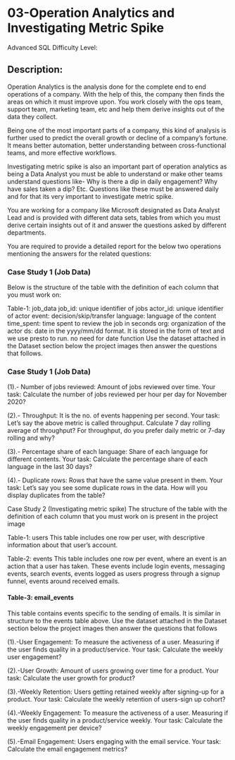 # 03-Operation Analytics and Investigating Metric Spike

Advanced SQL
Difficulty Level:     
## Description:
Operation Analytics is the analysis done for the complete end to end operations of a company. With the help of this, the company then finds the areas on which it must improve upon. You work closely with the ops team, support team, marketing team, etc and help them derive insights out of the data they collect.

Being one of the most important parts of a company, this kind of analysis is further used to predict the overall growth or decline of a company’s fortune. It means better automation, better understanding between cross-functional teams, and more effective workflows.

Investigating metric spike is also an important part of operation analytics as being a Data Analyst you must be able to understand or make other teams understand questions like- Why is there a dip in daily engagement? Why have sales taken a dip? Etc. Questions like these must be answered daily and for that its very important to investigate metric spike.

You are working for a company like Microsoft designated as Data Analyst Lead and is provided with different data sets, tables from which you must derive certain insights out of it and answer the questions asked by different departments.

You are required to provide a detailed report for the below two operations mentioning the answers for the related questions:

### Case Study 1 (Job Data)
Below is the structure of the table with the definition of each column that you must work on:

Table-1: job_data
job_id: unique identifier of jobs
actor_id: unique identifier of actor
event: decision/skip/transfer
language: language of the content
time_spent: time spent to review the job in seconds
org: organization of the actor
ds: date in the yyyy/mm/dd format. It is stored in the form of text and we use presto to run. no need for date function
Use the dataset attached in the Dataset section below the project images then answer the questions that follows.


### Case Study 1 (Job Data)

(1).- Number of jobs reviewed: Amount of jobs reviewed over time.
      Your task: Calculate the number of jobs reviewed per hour per day for November 2020?
    
(2).- Throughput: It is the no. of events happening per second.
      Your task: Let’s say the above metric is called throughput. Calculate 7 day rolling average of throughput? For throughput, do you prefer daily       metric or 7-day rolling and why?
      
(3).- Percentage share of each language: Share of each language for different contents.
      Your task: Calculate the percentage share of each language in the last 30 days? 
      
(4).- Duplicate rows: Rows that have the same value present in them.
      Your task: Let’s say you see some duplicate rows in the data. How will you display duplicates from the table?

Case Study 2 (Investigating metric spike)
The structure of the table with the definition of each column that you must work on is present in the project image

Table-1: users
This table includes one row per user, with descriptive information about that user’s account.

Table-2: events
This table includes one row per event, where an event is an action that a user has taken. These events include login events, messaging events, search events, events logged as users progress through a signup funnel, events around received emails.

#### Table-3: email_events
This table contains events specific to the sending of emails. It is similar in structure to the events table above.
Use the dataset attached in the Dataset section below the project images then answer the questions that follows

(1).-User Engagement: To measure the activeness of a user. Measuring if the user finds quality in a product/service.
     Your task: Calculate the weekly user engagement?
     
(2).-User Growth: Amount of users growing over time for a product.
     Your task: Calculate the user growth for product?
     
(3).-Weekly Retention: Users getting retained weekly after signing-up for a product.
     Your task: Calculate the weekly retention of users-sign up cohort?
     
(4).-Weekly Engagement: To measure the activeness of a user. Measuring if the user finds quality in a product/service weekly.
     Your task: Calculate the weekly engagement per device?
     
(5).-Email Engagement: Users engaging with the email service.
     Your task: Calculate the email engagement metrics?
